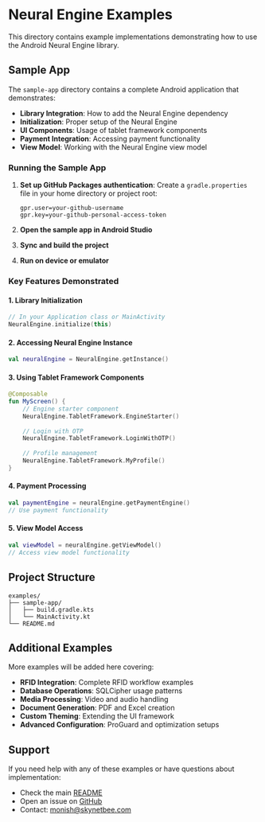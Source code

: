 # Neural Engine Examples

This directory contains example implementations demonstrating how to use the Android Neural Engine library.

## Sample App

The `sample-app` directory contains a complete Android application that demonstrates:

- **Library Integration**: How to add the Neural Engine dependency
- **Initialization**: Proper setup of the Neural Engine
- **UI Components**: Usage of tablet framework components
- **Payment Integration**: Accessing payment functionality
- **View Model**: Working with the Neural Engine view model

### Running the Sample App

1. **Set up GitHub Packages authentication**:
   Create a `gradle.properties` file in your home directory or project root:
   ```properties
   gpr.user=your-github-username
   gpr.key=your-github-personal-access-token
   ```

2. **Open the sample app in Android Studio**

3. **Sync and build the project**

4. **Run on device or emulator**

### Key Features Demonstrated

#### 1. Library Initialization
```kotlin
// In your Application class or MainActivity
NeuralEngine.initialize(this)
```

#### 2. Accessing Neural Engine Instance
```kotlin
val neuralEngine = NeuralEngine.getInstance()
```

#### 3. Using Tablet Framework Components
```kotlin
@Composable
fun MyScreen() {
    // Engine starter component
    NeuralEngine.TabletFramework.EngineStarter()
    
    // Login with OTP
    NeuralEngine.TabletFramework.LoginWithOTP()
    
    // Profile management
    NeuralEngine.TabletFramework.MyProfile()
}
```

#### 4. Payment Processing
```kotlin
val paymentEngine = neuralEngine.getPaymentEngine()
// Use payment functionality
```

#### 5. View Model Access
```kotlin
val viewModel = neuralEngine.getViewModel()
// Access view model functionality
```

## Project Structure

```
examples/
├── sample-app/
│   ├── build.gradle.kts
│   └── MainActivity.kt
└── README.md
```

## Additional Examples

More examples will be added here covering:

- **RFID Integration**: Complete RFID workflow examples
- **Database Operations**: SQLCipher usage patterns
- **Media Processing**: Video and audio handling
- **Document Generation**: PDF and Excel creation
- **Custom Theming**: Extending the UI framework
- **Advanced Configuration**: ProGuard and optimization setups

## Support

If you need help with any of these examples or have questions about implementation:

- Check the main [README](../README.md)
- Open an issue on [GitHub](https://github.com/monish-instinct/AndroidNeuralEngine/issues)
- Contact: monish@skynetbee.com

